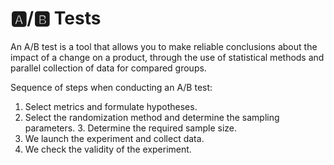 # 🅰️/🅱️ Tests

An A/B test is a tool that allows you to make reliable conclusions about the impact of a change on a product, through the use of statistical methods and parallel collection of data for compared groups.

Sequence of steps when conducting an A/B test:
1. Select metrics and formulate hypotheses.
2. Select the randomization method and determine the sampling parameters. 3. Determine the required sample size.
4. We launch the experiment and collect data.
5. We check the validity of the experiment.
